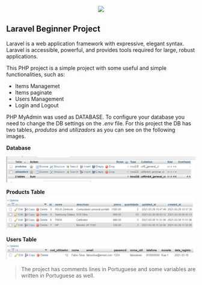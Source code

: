<p align="center"><a href="https://laravel.com" target="_blank"><img src="https://raw.githubusercontent.com/laravel/art/master/logo-lockup/5%20SVG/2%20CMYK/1%20Full%20Color/laravel-logolockup-cmyk-red.svg" width="400"></a></p>

## Laravel Beginner Project

Laravel is a web application framework with expressive, elegant syntax. Laravel is accessible, powerful, and provides tools required for large, robust applications.

This PHP project is a simple project with some useful and simple functionalities, such as:
- Items Managemet
- Items paginate
- Users Management
- Login and Logout

PHP MyAdmin was used as DATABASE. To configure your database you need to change the DB settings on the *.env* file. For this project the DB has two tables, *produtos* and *utilizadors* as you can see on the following images. 

**Database**

![Database](database.png)

**Products Table**
![Produtos Table](db_produtos.png)

**Users Table**
![Utilizadors Table](db_utilizadors.png)

>The project has comments lines in Portuguese and some variables are written in Portuguese as well.




